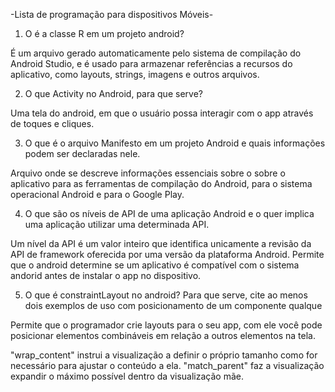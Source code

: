 -Lista de programação para dispositivos Móveis-

1) O é a classe R em um projeto android?

É um arquivo gerado automaticamente pelo sistema de compilação do Android Studio, e é usado para armazenar referências a recursos do aplicativo, como layouts, strings, imagens e outros arquivos.


2) O que Activity no Android, para que serve?

Uma tela do android, em que o usuário possa interagir com o app através de toques e cliques.

3) O que é o arquivo Manifesto em um projeto Android e quais informações podem ser declaradas nele.

Arquivo onde se descreve informações essenciais sobre o sobre o aplicativo para as ferramentas de compilação do Android, para o sistema operacional Android e para o Google Play.

4) O que são os níveis de API de uma aplicação Android e o quer implica uma aplicação utilizar uma determinada API.

Um nível da API é um valor inteiro que identifica unicamente a revisão da API de framework oferecida por uma versão da plataforma Android. Permite que o android determine se um aplicativo é compatível com o sistema andorid antes de instalar o app no dispositivo.


5) O que é constraintLayout no android? Para que serve, cite ao menos dois exemplos de uso com posicionamento de um componente qualque

Permite que o programador crie layouts para o seu app, com ele você pode posicionar elementos combináveis em relação a outros elementos na tela.

"wrap_content" instrui a visualização a definir o próprio tamanho como for necessário para ajustar o conteúdo a ela.
"match_parent" faz a visualização expandir o máximo possível dentro da visualização mãe.


